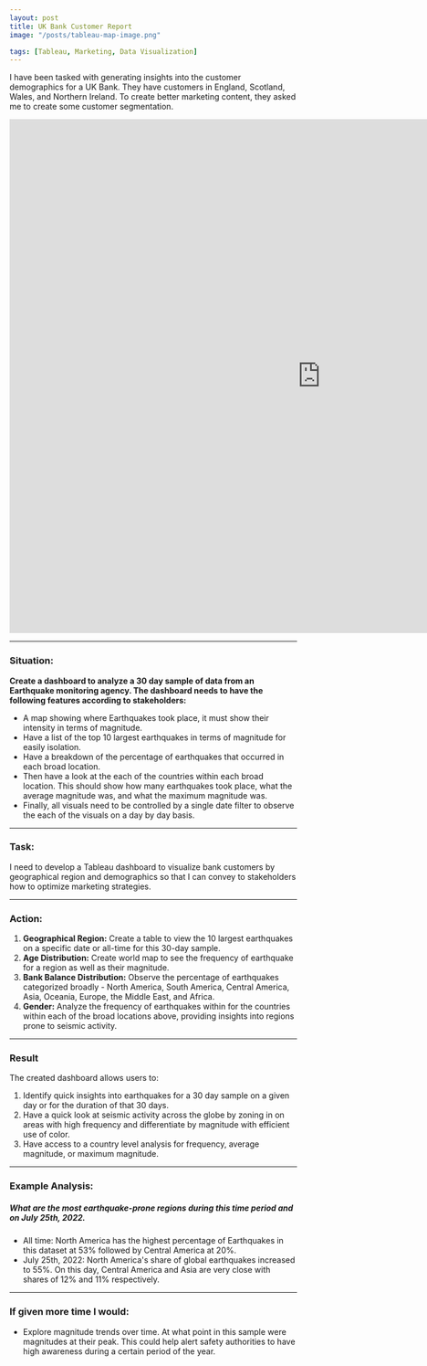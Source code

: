 ```yaml
---
layout: post
title: UK Bank Customer Report
image: "/posts/tableau-map-image.png"

tags: [Tableau, Marketing, Data Visualization]
---
```


I have been tasked with generating insights into the customer demographics for a UK Bank. They have customers in England, Scotland, Wales, and Northern Ireland. To create better marketing content, they asked me to create some customer segmentation.

<iframe seamless frameborder="0" src="https://public.tableau.com/views/UKBankAnalysis_17107761108470/Story1?:embed=yes&:display_count=yes&:showVizHome=no" width = '1090' height = '900'></iframe>

---

### Situation:

**Create a dashboard to analyze a 30 day sample of data from an Earthquake monitoring agency. The dashboard needs to have the following features according to stakeholders:**

* A map showing where Earthquakes took place, it must show their intensity in terms of magnitude.
* Have a list of the top 10 largest earthquakes in terms of magnitude for easily isolation.
* Have a breakdown of the percentage of earthquakes that occurred in each broad location.
* Then have a look at the each of the countries within each broad location. This should show how many earthquakes took place, what the average magnitude was, and what the maximum magnitude was.
* Finally, all visuals need to be controlled by a single date filter to observe the each of the visuals on a day by day basis.

---

### Task:
I need to develop a Tableau dashboard to visualize bank customers by geographical region and demographics so that I can convey to stakeholders how to optimize marketing strategies.

---
### Action:

1. **Geographical Region:** Create a table to view the 10 largest earthquakes on a specific date or all-time for this 30-day sample.
2. **Age Distribution:** Create world map to see the frequency of earthquake for a region as well as their magnitude.
3. **Bank Balance Distribution:** Observe the percentage of earthquakes categorized broadly - North America, South America, Central America, Asia, Oceania, Europe, the Middle East, and Africa.
4. **Gender:** Analyze the frequency of earthquakes within for the countries within each of the broad locations above, providing insights into regions prone to seismic activity.

---
### Result
The created dashboard allows users to:
1. Identify quick insights into earthquakes for a 30 day sample on a given day or for the duration of that 30 days.
2. Have a quick look at seismic activity across the globe by zoning in on areas with high frequency and differentiate by magnitude with efficient use of color.
3. Have access to a country level analysis for frequency, average magnitude, or maximum magnitude.

---

### Example Analysis:

##### What are the most earthquake-prone regions during this time period and on July 25th, 2022.
* All time: North America has the highest percentage of Earthquakes in this dataset at 53% followed by Central America at 20%.
* July 25th, 2022: North America's share of global earthquakes increased to 55%. On this day, Central America and Asia are very close with shares of 12% and 11% respectively.

---

### If given more time I would:
* Explore magnitude trends over time. At what point in this sample were magnitudes at their peak. This could help alert safety authorities to have high awareness during a certain period of the year.
